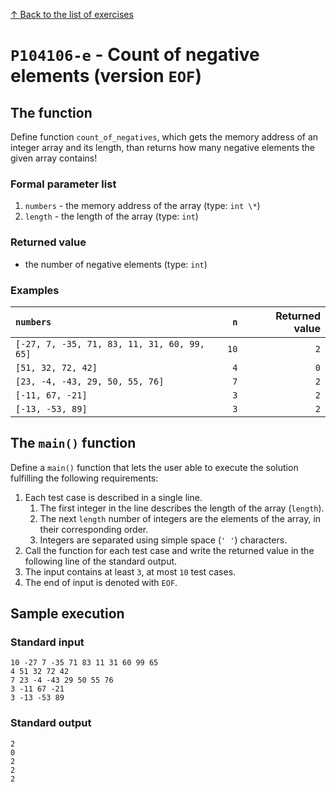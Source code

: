 
[↑ Back to the list of exercises](./README.md)

# `P104106-e` - Count of negative elements (version `EOF`)

## The function

Define function `count_of_negatives`, which gets the memory address of an integer array and its length, than returns how many negative elements the given array contains!

### Formal parameter list
         
1. `numbers` - the memory address of the array (type: `int \*`)
1. `length` - the length of the array (type: `int`)


### Returned value

* the number of negative elements (type: `int`)

### Examples

| `numbers` | `n` | Returned value | 
| :--- | ---: | ---: | 
| `[-27, 7, -35, 71, 83, 11, 31, 60, 99, 65]` | `10` | `2` |
| `[51, 32, 72, 42]` | `4` | `0` |
| `[23, -4, -43, 29, 50, 55, 76]` | `7` | `2` |
| `[-11, 67, -21]` | `3` | `2` |
| `[-13, -53, 89]` | `3` | `2` |

## The `main()` function

Define a `main()` function that lets the user able to execute the solution fulfilling the following requirements:

1. Each test case is described in a single line.
    1. The first integer in the line describes the length of the array (`length`).
    1. The next `length` number of integers are the elements of the array, in their corresponding order.
    1. Integers are separated using simple space (`' '`) characters.
1. Call the function for each test case and write the returned value in the following line of the standard output.
1. The input contains at least `3`, at most `10` test cases.
1. The end of input is denoted with `EOF`.

## Sample execution

### Standard input

```
10 -27 7 -35 71 83 11 31 60 99 65
4 51 32 72 42
7 23 -4 -43 29 50 55 76
3 -11 67 -21
3 -13 -53 89
```

### Standard output

```
2
0
2
2
2
```
